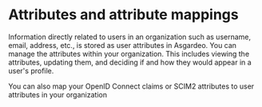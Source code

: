 # Attributes and attribute mappings

Information directly related to users in an organization such as username, email, address, etc., is stored as user attributes in Asgardeo. You can <a :href="$withBase('/guides/organization-settings/attributes/attributes')">manage the attributes within your organization</a>. This includes viewing the attributes, updating them, and deciding if and how they would appear in a user's profile. 

You can also map your<a :href="$withBase('/guides/organization-settings/attributes/manage-oidc-attribute-mappings')"> OpenID Connect claims</a> or <a :href="$withBase('/guides/organization-settings/attributes/manage-scim2-attribute-mappings')">SCIM2 attributes</a> to user attributes in your organization
